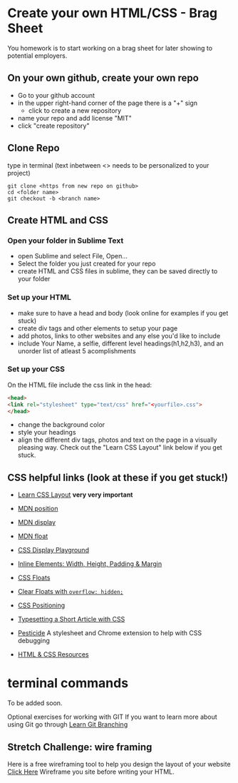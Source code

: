 # Create your own HTML/CSS - Brag Sheet

You homework is to start working on a brag sheet for later showing to potential employers.

## On your own github, create your own repo

- Go to your github account
- in the upper right-hand corner of the page there is a "+" sign
  - click to create a new repository
- name your repo and add license "MIT"
- click "create repository"

## Clone Repo

type in terminal (text inbetween <> needs to be personalized to your project)

```
git clone <https from new repo on github>
cd <folder name>
git checkout -b <branch name>
```

## Create HTML and CSS

### Open your folder in Sublime Text
 - open Sublime and select File, Open...
 - Select the folder you just created for your repo
 - create HTML and CSS files in sublime, they can be saved directly to your folder

### Set up your HTML
- make sure to have a head and body (look online for examples if you get stuck)
- create div tags and other elements to setup your page
- add photos, links to other websites and any else you'd like to include
- include Your Name, a selfie, different level headings(h1,h2,h3), and an unorder list of atleast 5 acomplishments

### Set up your CSS

On the HTML file include the css link in the head:

```HTML
<head>
<link rel="stylesheet" type="text/css" href="<yourfile>.css">
</head>
```

- change the background color
- style your headings
- align the different div tags, photos and text on the page in a visually pleasing way. Check out the "Learn CSS Layout" link below if you get stuck.

## CSS helpful links (look at these if you get stuck!)

- [Learn CSS Layout](http://learnlayout.com) **very very important**

- [MDN position](https://developer.mozilla.org/en-US/docs/Web/CSS/position)
- [MDN display](https://developer.mozilla.org/en-US/docs/Web/CSS/display)
- [MDN float](https://developer.mozilla.org/en-US/docs/Web/CSS/float)
- [CSS Display Playground](http://quirksmode.org/css/css2/display.html#link9)
- [Inline Elements: Width, Height, Padding & Margin](http://www.maxdesign.com.au/articles/inline/)
- [CSS Floats](http://alistapart.com/article/css-floats-101)
- [Clear Floats with `overflow: hidden;`](http://colinaarts.com/articles/the-magic-of-overflow-hidden/)
- [CSS Positioning](http://alistapart.com/article/css-positioning-101)
- [Typesetting a Short Article with CSS](https://medium.com/designed-thought/99033116fe92)
- [Pesticide](http://pesticide.io/) A stylesheet and Chrome extension to help with CSS debugging
- [HTML & CSS Resources](https://gist.github.com/jenmyers/a6bb9ea6233c6c5a9edb)

# terminal commands

To be added soon.

Optional exercises for working with GIT
If you want to learn more about using Git go through [Learn Git Branching](http://pcottle.github.io/learnGitBranching/)

## Stretch Challenge: wire framing

Here is a free wireframing tool to help you design the layout of your website [Click Here](https://wireframe.cc/)
Wireframe you site before writing your HTML.
